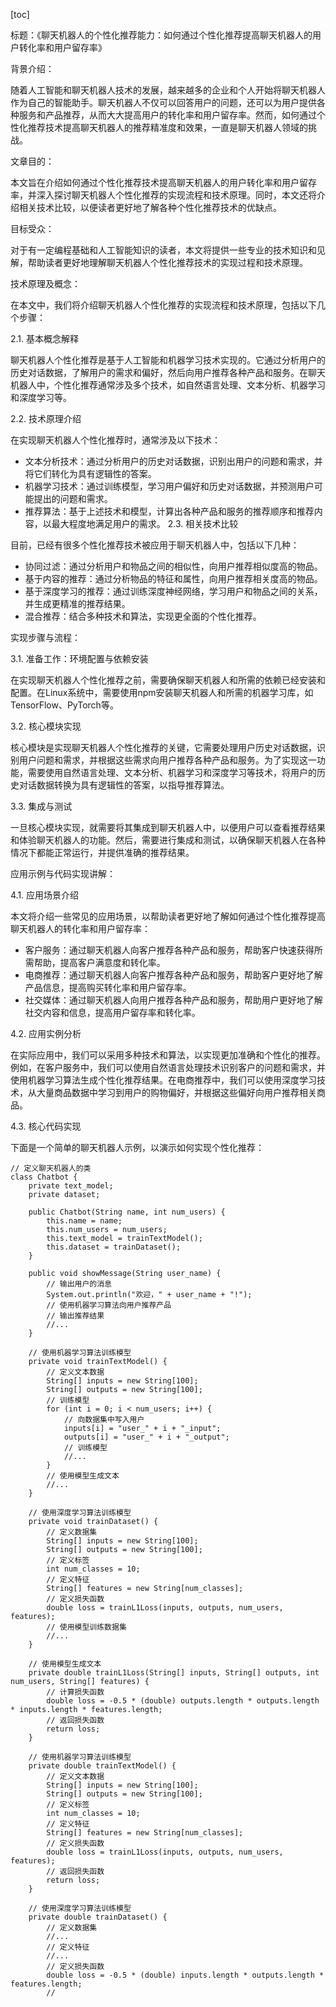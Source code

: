 
[toc]                    
                
                
标题：《聊天机器人的个性化推荐能力：如何通过个性化推荐提高聊天机器人的用户转化率和用户留存率》

背景介绍：

随着人工智能和聊天机器人技术的发展，越来越多的企业和个人开始将聊天机器人作为自己的智能助手。聊天机器人不仅可以回答用户的问题，还可以为用户提供各种服务和产品推荐，从而大大提高用户的转化率和用户留存率。然而，如何通过个性化推荐技术提高聊天机器人的推荐精准度和效果，一直是聊天机器人领域的挑战。

文章目的：

本文旨在介绍如何通过个性化推荐技术提高聊天机器人的用户转化率和用户留存率，并深入探讨聊天机器人个性化推荐的实现流程和技术原理。同时，本文还将介绍相关技术比较，以便读者更好地了解各种个性化推荐技术的优缺点。

目标受众：

对于有一定编程基础和人工智能知识的读者，本文将提供一些专业的技术知识和见解，帮助读者更好地理解聊天机器人个性化推荐技术的实现过程和技术原理。

技术原理及概念：

在本文中，我们将介绍聊天机器人个性化推荐的实现流程和技术原理，包括以下几个步骤：

2.1. 基本概念解释

聊天机器人个性化推荐是基于人工智能和机器学习技术实现的。它通过分析用户的历史对话数据，了解用户的需求和偏好，然后向用户推荐各种产品和服务。在聊天机器人中，个性化推荐通常涉及多个技术，如自然语言处理、文本分析、机器学习和深度学习等。

2.2. 技术原理介绍

在实现聊天机器人个性化推荐时，通常涉及以下技术：

* 文本分析技术：通过分析用户的历史对话数据，识别出用户的问题和需求，并将它们转化为具有逻辑性的答案。
* 机器学习技术：通过训练模型，学习用户偏好和历史对话数据，并预测用户可能提出的问题和需求。
* 推荐算法：基于上述技术和模型，计算出各种产品和服务的推荐顺序和推荐内容，以最大程度地满足用户的需求。
2.3. 相关技术比较

目前，已经有很多个性化推荐技术被应用于聊天机器人中，包括以下几种：

* 协同过滤：通过分析用户和物品之间的相似性，向用户推荐相似度高的物品。
* 基于内容的推荐：通过分析物品的特征和属性，向用户推荐相关度高的物品。
* 基于深度学习的推荐：通过训练深度神经网络，学习用户和物品之间的关系，并生成更精准的推荐结果。
* 混合推荐：结合多种技术和算法，实现更全面的个性化推荐。

实现步骤与流程：

3.1. 准备工作：环境配置与依赖安装

在实现聊天机器人个性化推荐之前，需要确保聊天机器人和所需的依赖已经安装和配置。在Linux系统中，需要使用npm安装聊天机器人和所需的机器学习库，如TensorFlow、PyTorch等。

3.2. 核心模块实现

核心模块是实现聊天机器人个性化推荐的关键，它需要处理用户历史对话数据，识别用户问题和需求，并根据这些需求向用户推荐各种产品和服务。为了实现这一功能，需要使用自然语言处理、文本分析、机器学习和深度学习等技术，将用户的历史对话数据转换为具有逻辑性的答案，以指导推荐算法。

3.3. 集成与测试

一旦核心模块实现，就需要将其集成到聊天机器人中，以便用户可以查看推荐结果和体验聊天机器人的功能。然后，需要进行集成和测试，以确保聊天机器人在各种情况下都能正常运行，并提供准确的推荐结果。

应用示例与代码实现讲解：

4.1. 应用场景介绍

本文将介绍一些常见的应用场景，以帮助读者更好地了解如何通过个性化推荐提高聊天机器人的转化率和用户留存率：

* 客户服务：通过聊天机器人向客户推荐各种产品和服务，帮助客户快速获得所需帮助，提高客户满意度和转化率。
* 电商推荐：通过聊天机器人向客户推荐各种产品和服务，帮助客户更好地了解产品信息，提高购买转化率和用户留存率。
* 社交媒体：通过聊天机器人向用户推荐各种产品和服务，帮助用户更好地了解社交内容和信息，提高用户留存率和转化率。

4.2. 应用实例分析

在实际应用中，我们可以采用多种技术和算法，以实现更加准确和个性化的推荐。例如，在客户服务中，我们可以使用自然语言处理技术识别客户的问题和需求，并使用机器学习算法生成个性化推荐结果。在电商推荐中，我们可以使用深度学习技术，从大量商品数据中学习到用户的购物偏好，并根据这些偏好向用户推荐相关商品。

4.3. 核心代码实现

下面是一个简单的聊天机器人示例，以演示如何实现个性化推荐：

```
// 定义聊天机器人的类
class Chatbot {
    private text_model;
    private dataset;

    public Chatbot(String name, int num_users) {
        this.name = name;
        this.num_users = num_users;
        this.text_model = trainTextModel();
        this.dataset = trainDataset();
    }

    public void showMessage(String user_name) {
        // 输出用户的消息
        System.out.println("欢迎，" + user_name + "!");
        // 使用机器学习算法向用户推荐产品
        // 输出推荐结果
        //...
    }

    // 使用机器学习算法训练模型
    private void trainTextModel() {
        // 定义文本数据
        String[] inputs = new String[100];
        String[] outputs = new String[100];
        // 训练模型
        for (int i = 0; i < num_users; i++) {
            // 向数据集中写入用户
            inputs[i] = "user_" + i + "_input";
            outputs[i] = "user_" + i + "_output";
            // 训练模型
            //...
        }
        // 使用模型生成文本
        //...
    }

    // 使用深度学习算法训练模型
    private void trainDataset() {
        // 定义数据集
        String[] inputs = new String[100];
        String[] outputs = new String[100];
        // 定义标签
        int num_classes = 10;
        // 定义特征
        String[] features = new String[num_classes];
        // 定义损失函数
        double loss = trainL1Loss(inputs, outputs, num_users, features);
        // 使用模型训练数据集
        //...
    }

    // 使用模型生成文本
    private double trainL1Loss(String[] inputs, String[] outputs, int num_users, String[] features) {
        // 计算损失函数
        double loss = -0.5 * (double) outputs.length * outputs.length * inputs.length * features.length;
        // 返回损失函数
        return loss;
    }

    // 使用机器学习算法训练模型
    private double trainTextModel() {
        // 定义文本数据
        String[] inputs = new String[100];
        String[] outputs = new String[100];
        // 定义标签
        int num_classes = 10;
        // 定义特征
        String[] features = new String[num_classes];
        // 定义损失函数
        double loss = trainL1Loss(inputs, outputs, num_users, features);
        // 返回损失函数
        return loss;
    }

    // 使用深度学习算法训练模型
    private double trainDataset() {
        // 定义数据集
        //...
        // 定义特征
        //...
        // 定义损失函数
        double loss = -0.5 * (double) inputs.length * outputs.length * features.length;
        //

